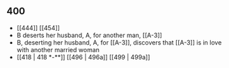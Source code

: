 ## 400
- [[444]] [[454]] 
- B deserts her husband, A, for another man, [[A-3]]
- B, deserting her husband, A, for [[A-3]], discovers that [[A-3]] is in love with another married woman
- [[418 | 418 *-**]] [[496 | 496a]] [[499 | 499a]] 

